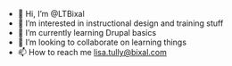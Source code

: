 - 👋 Hi, I’m @LTBixal
- 👀 I’m interested in instructional design and training stuff
- 🌱 I’m currently learning Drupal basics
- 💞️ I’m looking to collaborate on learning things
- 📫 How to reach me lisa.tully@bixal.com

<!---
LTBixal/LTBixal is a ✨ special ✨ repository because its `README.md` (this file) appears on your GitHub profile.
You can click the Preview link to take a look at your changes.
--->
